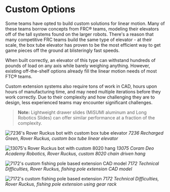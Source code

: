 # Custom Options

Some teams have opted to build custom solutions for linear motion. Many of these teams borrow concepts from FRC® teams, modeling their elevators off of the tall systems found on the larger robots. There's a reason that many competitive FRC teams build the same type of elevator - at their scale, the box tube elevator has proven to be the most efficient way to get game pieces off the ground at blisteringly fast speeds.

When built correctly, an elevator of this type can withstand hundreds of pounds of load on any axis while barely weighing anything. However, existing off-the-shelf options already fill the linear motion needs of most FTC® teams.

Custom extension systems also require tons of work in CAD, hours upon hours of manufacturing time, and may need multiple iterations before they work correctly. Due to their complexity and how challenging they are to design, less experienced teams may encounter significant challenges.

> **Note:** Lightweight drawer slides (MiSUMI aluminum and Long Robotics Slides) can offer similar performance at a fraction of the complexity.

![7236's Rover Ruckus bot with custom box tube elevator](https://dd8f408.webp.ee/7236-box-tube.jpg)
*7236 Recharged Green, Rover Ruckus, custom box tube linear elevator*

![13075's Rover Ruckus bot with custom 8020 hang](https://dd8f408.webp.ee/13075-8020-hang.jpg)
*13075 Coram Deo Academy Robotics, Rover Ruckus, custom 8020 chain driven hang*

![7172's custom fishing pole based extension CAD model](https://dd8f408.webp.ee/7172-fishing-pole-extension-cad.jpg)
*7172 Technical Difficulties, Rover Ruckus, fishing pole extension CAD model*

![7172's custom fishing pole based extension](https://dd8f408.webp.ee/7172-fishing-pole-extension.jpg)
*7172 Technical Difficulties, Rover Ruckus, fishing pole extension using gear rack*
